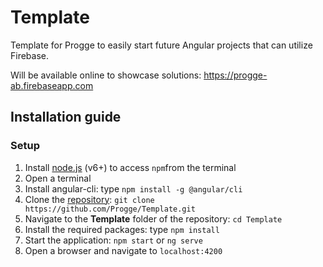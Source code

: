 # Template

Template for Progge to easily start future Angular projects that can utilize Firebase. 

Will be available online to showcase solutions: https://progge-ab.firebaseapp.com

## Installation guide
### Setup
1. Install <a target="_blank" href="https://nodejs.org/en/">node.js</a> (v6+) to access `npm`from the terminal
2. Open a terminal
3. Install angular-cli: type `npm install -g @angular/cli`
4. Clone the <a target="_blank" href="https://github.com/Progge/Template">repository</a>: `git clone https://github.com/Progge/Template.git`
5. Navigate to the __Template__ folder of the repository: `cd Template`
6. Install the required packages: type `npm install`
7. Start the application: `npm start` or `ng serve`
8. Open a browser and navigate to `localhost:4200`
